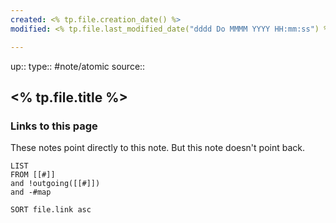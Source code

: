 ```yaml
---
created: <% tp.file.creation_date() %>
modified: <% tp.file.last_modified_date("dddd Do MMMM YYYY HH:mm:ss") %>

---
```

up::
type:: #note/atomic
source::
## <% tp.file.title %>



### Links to this page
These notes point directly to this note. But this note doesn't point back.
```dataview
LIST
FROM [[#]]
and !outgoing([[#]])
and -#map

SORT file.link asc
```
